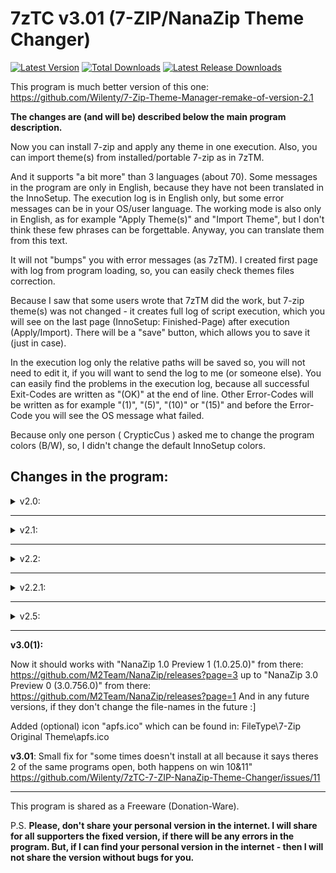 # 7zTC v3.01 (7-ZIP/NanaZip Theme Changer)

[![Latest Version](https://img.shields.io/github/release/Wilenty/7zTC-7-ZIP-NanaZip-Theme-Changer.svg)](https://github.com/Wilenty/7zTC-7-ZIP-NanaZip-Theme-Changer/releases/latest)
[![Total Downloads](https://img.shields.io/github/downloads/Wilenty/7zTC-7-ZIP-NanaZip-Theme-Changer/total.svg)](https://github.com/Wilenty/7zTC-7-ZIP-NanaZip-Theme-Changer/releases)
[![Latest Release Downloads](https://img.shields.io/github/downloads/Wilenty/7zTC-7-ZIP-NanaZip-Theme-Changer/latest/total.svg)](https://github.com/Wilenty/7zTC-7-ZIP-NanaZip-Theme-Changer/releases/latest)

This program is much better version of this one: https://github.com/Wilenty/7-Zip-Theme-Manager-remake-of-version-2.1

**The changes are (and will be) described below the main program description.**

Now you can install 7-zip and apply any theme in one execution. Also, you can import theme(s) from installed/portable 7-zip as in 7zTM.

And it supports "a bit more" than 3 languages (about 70).
Some messages in the program are only in English, because they have not been translated in the InnoSetup.
The execution log is in English only, but some error messages can be in your OS/user language.
The working mode is also only in English, as for example "Apply Theme(s)" and "Import Theme", but I don't think these few phrases can be forgettable. Anyway, you can translate them from this text.

It will not "bumps" you with error messages (as 7zTM). I created first page with log from program loading, so, you can easily check themes files correction.

Because I saw that some users wrote that 7zTM did the work, but 7-zip theme(s) was not changed - it creates full log of script execution, which you will see on the last page (InnoSetup: Finished-Page) after execution (Apply/Import). There will be a "save" button, which allows you to save it (just in case).

In the execution log only the relative paths will be saved so, you will not need to edit it, if you will want to send the log to me (or someone else).
You can easily find the problems in the execution log, because all successful Exit-Codes are written as "(OK)" at the end of line. Other Error-Codes will be written as for example "(1)", "(5)", "(10)" or "(15)" and before the Error-Code you will see the OS message what failed.

Because only one person ( CrypticCus ) asked me to change the program colors (B/W), so, I didn't change the default InnoSetup colors.

## Changes in the program:

<details><summary>v2.0:</summary>

Added support for "NanaZip" ( big thanks to the chmichael user for good advice. Thank you so much! ).
But, I disabled the option to detect NanaZip installed from store, because it won't work (we don't have the write access rights there :]). So, it always failing with the message: "Access is denied (5)".

Get the latest installer (*.msixbundle) of NanaZip from there: https://github.com/M2Team/NanaZip/releases/latest
In my program select the NanaZip, then select the *.msixbundle for installation in "Install NanaZip?" - it will extract the correct files into selected location for installation, and will be able to modify the resources.

And since NanaZip does not support the "standard shell-extensions", I added the option to install/using 7-Zip with the NanaZip.dll (exactly the: "NanaZipCore.dll").
But, in my tests it works only with a "pure" (unmodified) 7z.dll from which the script copies all the needed resurces.
So, if you will see the error-code 13 "Bad data (13)" in the log file before/after the "Finishing update resource(s) of file (...)\NanaZipCore.dll" (the log its written in reverse order to speed-up the execution), it means that the Windows API can't update all of the resources, because it's too many of them...
In this case, you need to install 7-Zip along with the adding of NanaZip.dll, or you can try to copy the unmodified 7z.dll to the location of installed 7-Zip and then try again.

</details>

---

<details><summary>v2.1:</summary>

Note: before use this version, please delete the folder of extracted NanaZip, if you used it with version 2.0, usually "C:\Program Files\NanaZip". Now my program extracts only the files needed for standard APP's, without unneeded store stuff.

Added shell-extensions for NanaZip ( big thanks to the chmichael user for the motivation! :) ). Also, it assigns all the file-types extension to the NanaZip, so, now it works out-of-the-box. My program creates uninstall section of extracted NanaZip, so, it can be easily uninstalled.

On installing NanaZip please select your favorite theme of file-types, but if you don't select any, script chooses the first one from the list which usually is the "Default 7-Zip theme" for file-types.

BTW, I forgot to write before that it should also work on ARM64 Systems, with exceptions of shell-extensions and file-types, because VS2015CE does not support ARM64 architecture. :]

</details>

---

<details><summary>v2.2:</summary>

Fixed NanaZip Installing and Mixed-Install, from now it can work a bit slower on these two, but a way better. It should correctly add the file-types without any errors about "Bad data (13)".

Added the "windows_11_theme_for_7_zip_by_ivan13x_demykcf" from there: https://sourceforge.net/p/sevenzip/discussion/45797/thread/d82ec82a71/

</details>

---

<details><summary>v2.2.1:</summary>

Fixed installation of latest version of NanaZip (v1.2.252.0).

(2022-05-14 {YYYY-MM-DD})

At the request of user Patrxgt added the following themes:
```
\---ToolBar
    +---Office 2013
    +---Windows 10 Blue
    +---Windows 10 Default
    +---Windows 10 Modern
```
Thanks!

And added the following themes from there: https://github.com/RipplePiam/7zip-Theme
```
\---Filetype
   +---Windows 10 Blue
   +---Windows 10 Default
\---ToolBar
    +---Glyfz 2016
```

</details>

---

<details><summary>v2.5:</summary>

Created comfortable installer to extract or launch the program - added some example files (*.cmd) to extract or launch, and described all parameters in *.txt files. Now you can extract only the program, or immediately launch it with selected themes, also you can create your own collection of the themes by extracting only those which you want to use.

Restored the possibility to change themes of NanaZip installed via store, after positive reports that if works without any problems. But I disabled auto-detecting of NanaZip installed via store in 7zTC.
I am still not responsible for any damage done to the store - you doing it at your own risk.

</details>

---

**v3.0(1):**

Now it should works with "NanaZip 1.0 Preview 1 (1.0.25.0)" from there: https://github.com/M2Team/NanaZip/releases?page=3
up to "NanaZip 3.0 Preview 0 (3.0.756.0)" from there: https://github.com/M2Team/NanaZip/releases?page=1
And in any future versions, if they don't change the file-names in the future :]

Added (optional) icon "apfs.ico" which can be found in: FileType\7-Zip Original Theme\apfs.ico

**v3.01**: Small fix for "some times doesn't install at all because it says theres 2 of the same programs open, both happens on win 10&11"
https://github.com/Wilenty/7zTC-7-ZIP-NanaZip-Theme-Changer/issues/11

---

This program is shared as a Freeware (Donation-Ware).

P.S.
**Please, don't share your personal version in the internet.
I will share for all supporters the fixed version, if there will be any errors in the program. But, if I can find your personal version in the internet - then I will not share the version without bugs for you.**
